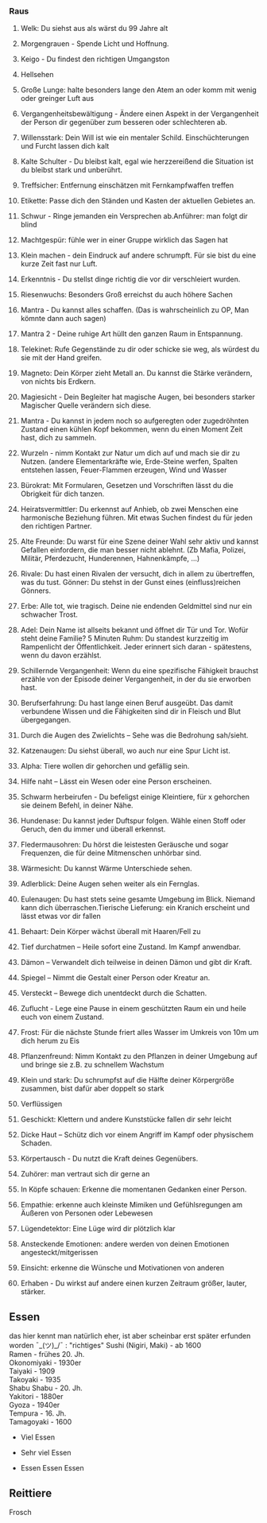 ### Raus

1. Welk: Du siehst aus als wärst du 99 Jahre alt
2. Morgengrauen - Spende Licht und Hoffnung.
3. Keigo - Du findest den richtigen Umgangston <!-- https://de.wikipedia.org/wiki/Japanische_H%C3%B6flichkeitssprache -->
4. Hellsehen
5. Große Lunge: halte besonders lange den Atem an oder komm mit wenig oder greinger Luft aus
6. Vergangenheitsbewältigung - Ändere einen Aspekt in der Vergangenheit der Person dir gegenüber zum besseren oder schlechteren ab. 
7. Willensstark: Dein Will ist wie ein mentaler Schild. Einschüchterungen und Furcht lassen dich kalt 
8. Kalte Schulter - Du bleibst kalt, egal wie herzzereißend die Situation ist du bleibst stark und unberührt. 
9. Treffsicher: Entfernung einschätzen mit Fernkampfwaffen treffen 
10. Etikette: Passe dich den Ständen und Kasten der aktuellen Gebietes an. 
11. Schwur - Ringe jemanden ein Versprechen ab.Anführer: man folgt dir blind 
12. Machtgespür: fühle wer in einer Gruppe wirklich das Sagen hat 
13. Klein machen - dein Eindruck auf andere schrumpft. Für sie bist du eine kurze Zeit fast nur Luft. 
14. Erkenntnis - Du stellst dinge richtig die vor dir verschleiert wurden. 
15. Riesenwuchs: Besonders Groß erreichst du auch höhere Sachen 
16. Mantra - Du kannst alles schaffen. (Das is wahrscheinlich zu OP, Man kömnte dann auch sagen) 
17. Mantra 2 - Deine ruhige Art hüllt den ganzen Raum in Entspannung.
18. Telekinet: Rufe Gegenstände zu dir oder schicke sie weg, als würdest du sie mit der Hand greifen. 
19. Magneto: Dein Körper zieht Metall an. Du kannst die Stärke verändern, von nichts bis Erdkern.
20. Magiesicht - Dein Begleiter hat magische Augen, bei besonders starker Magischer Quelle verändern sich diese.
21. Mantra - Du kannst in jedem noch so aufgeregten oder zugedröhnten Zustand einen kühlen Kopf bekommen, wenn du einen Moment Zeit hast, dich zu sammeln. 
22. Wurzeln - nimm Kontakt zur Natur um dich auf und mach sie dir zu Nutzen. (andere Elementarkräfte wie, Erde-Steine werfen, Spalten entstehen lassen, Feuer-Flammen erzeugen, Wind und Wasser
23. Bürokrat: Mit Formularen, Gesetzen und Vorschriften lässt du die Obrigkeit für dich tanzen.  
24. Heiratsvermittler: Du erkennst auf Anhieb, ob zwei Menschen eine harmonische Beziehung führen. Mit etwas Suchen findest du für jeden den richtigen Partner.  
25. Alte Freunde: Du warst für eine Szene deiner Wahl sehr aktiv und kannst Gefallen einfordern, die man besser nicht ablehnt. (Zb Mafia, Polizei, Militär, Pferdezucht, Hunderennen, Hahnenkämpfe, ...)  
26. Rivale: Du hast einen Rivalen der versucht, dich in allem zu übertreffen, was du tust.  Gönner: Du stehst in der Gunst eines (einfluss)reichen Gönners. 
27. Erbe: Alle tot, wie tragisch. Deine nie endenden Geldmittel sind nur ein schwacher Trost. 
28. Adel: Dein Name ist allseits bekannt und öffnet dir Tür und Tor. Wofür steht deine Familie?  5 Minuten Ruhm: Du standest kurzzeitig im Rampenlicht der Öffentlichkeit. Jeder erinnert sich daran - spätestens, wenn du davon erzählst.  
29. Schillernde Vergangenheit: Wenn du eine spezifische Fähigkeit brauchst erzähle von der Episode deiner Vergangenheit, in der du sie erworben hast. 
30. Berufserfahrung: Du hast lange einen Beruf ausgeübt. Das damit verbundene Wissen und die Fähigkeiten sind dir in Fleisch und Blut übergegangen.
31. Durch die Augen des Zwielichts – Sehe was die Bedrohung sah/sieht. <!-- ? -->
32. Katzenaugen: Du siehst überall, wo auch nur eine Spur Licht ist.
33. Alpha: Tiere wollen dir gehorchen und gefällig sein.
34. Hilfe naht – Lässt ein Wesen oder eine Person erscheinen.
35. Schwarm herbeirufen - Du befeligst einige Kleintiere, für x gehorchen sie deinem Befehl, in deiner Nähe. 
36. Hundenase: Du kannst jeder Duftspur folgen. Wähle einen Stoff oder Geruch, den du immer und überall erkennst. 
37. Fledermausohren: Du hörst die leistesten Geräusche und sogar Frequenzen, die für deine Mitmenschen unhörbar sind. 
38. Wärmesicht: Du kannst Wärme Unterschiede sehen.  
39. Adlerblick: Deine Augen sehen weiter als ein Fernglas. 
40. Eulenaugen: Du hast stets seine gesamte Umgebung im Blick. Niemand kann dich überraschen.Tierische Lieferung: ein Kranich erscheint und lässt etwas vor dir fallen
41. Behaart: Dein Körper wächst überall mit Haaren/Fell zu
42. Tief durchatmen – Heile sofort eine Zustand. Im Kampf anwendbar.
43. Dämon – Verwandelt dich teilweise in deinen Dämon und gibt dir Kraft.
44. Spiegel – Nimmt die Gestalt einer Person oder Kreatur an.
45. Versteckt – Bewege dich unentdeckt durch die Schatten.
46. Zuflucht - Lege eine Pause in einem geschützten Raum ein und heile euch von einem Zustand.
47. Frost: Für die nächste Stunde friert alles Wasser im Umkreis von 10m um dich herum zu Eis
48. Pflanzenfreund: Nimm Kontakt zu den Pflanzen in deiner Umgebung auf und bringe sie z.B. zu schnellem Wachstum
49. Klein und stark: Du schrumpfst auf die Hälfte deiner Körpergröße zusammen, bist dafür aber doppelt so stark
50. Verflüssigen
51. Geschickt: Klettern und andere Kunststücke fallen dir sehr leicht
52. Dicke Haut – Schütz dich vor einem Angriff im Kampf oder physischem Schaden.
53. Körpertausch - Du nutzt die Kraft deines Gegenübers.
54. Zuhörer: man vertraut sich dir gerne an 
55. In Köpfe schauen: Erkenne die momentanen Gedanken einer Person.
56. Empathie: erkenne auch kleinste Mimiken und Gefühlsregungen am Äußeren von Personen oder Lebewesen
57. Lügendetektor: Eine Lüge wird dir plötzlich klar

58. Ansteckende Emotionen: andere werden von deinen Emotionen angesteckt/mitgerissen
59. Einsicht: erkenne die Wünsche und Motivationen von anderen
60. Erhaben - Du wirkst auf andere einen kurzen Zeitraum größer, lauter, stärker.

## Essen
das hier kennt man natürlich eher, ist aber scheinbar erst später erfunden worden ¯\_(ツ)_/¯ :
	"richtiges" Sushi (Nigiri, Maki) - ab 1600  
	Ramen - frühes 20. Jh.  
	Okonomiyaki - 1930er  
	Taiyaki - 1909  
	Takoyaki - 1935  
	Shabu Shabu - 20. Jh.  
	Yakitori - 1880er  
	Gyoza - 1940er  
	Tempura - 16. Jh.  
	Tamagoyaki - 1600  
	
- Viel Essen

- Sehr viel Essen

- Essen Essen Essen

## Reittiere

Frosch
